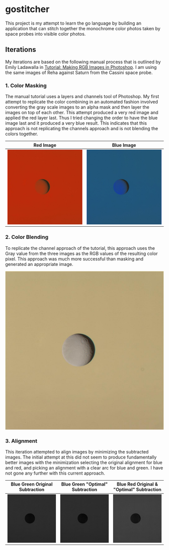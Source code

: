 # gostitcher

This project is my attempt to learn the go language by building an application that can stitch together the monochrome color photos taken by space probes into visible color photos.

## Iterations

My iterations are based on the following manual process that is outlined by Emily Ladawalla in [Tutorial: Making RGB Images in Photoshop](http://www.planetary.org/explore/space-topics/space-imaging/tutorial_rgb_ps.html). I am using the same images of Reha against Saturn from the Cassini space probe.

### 1. Color Masking

The manual tutorial uses a layers and channels tool of Photoshop. My first attempt to replicate the color combining in an automated fashion involved converting the gray scale images to an alpha mask and then layer the images on top of each other. This attempt produced a very red image and applied the red layer last. Thus I tried changing the order to have the blue image last and it produced a very blue result. This indicates that this approach is not replicating the channels approach and is not blending the colors together.

Red Image|Blue Image
----------|----------
![Red Heavy Image of Rhea](images/rhea/output_v1_alpha.jpg)|![Blue Heavy Image of Rhea](images/rhea/output_v1_beta.jpg)

### 2. Color Blending

To replicate the channel approach of the tutorial, this approach uses the Gray value from the three images as the RGB values of the resulting color pixel. This approach was much more successful than masking and generated an appropriate image.

![Blended Cropped image of Rhea](images/rhea/output_v2_alpha.jpg)

### 3. Alignment

This iteration attempted to align images by minimizing the subtracted images. The initial attempt at this did not seem to produce fundamentally better images with the minimization selecting the original alignment for blue and red, and picking an alignment with a clear arc for blue and green. I have not gone any further with this current approach.

Blue Green Original Subtraction|Blue Green "Optimal" Subtraction|Blue Red Original & "Optimal" Subtraction
--------|----------|--------------
![Blue Green Original Subtraction](images/rhea/output_v3_bg_align_00.jpg)|![Blue Green "Optimal" Subtraction](images/rhea/output_v3_bg_align_02.jpg)|![Blue Red Original & "Optimal" Subtraction](images/rhea/output_v3_br_align_00.jpg)
